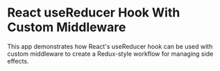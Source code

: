 # React useReducer Hook With Custom Middleware

This app demonstrates how React's useReducer hook can be used with custom middleware to create a Redux-style workflow for managing side effects.
